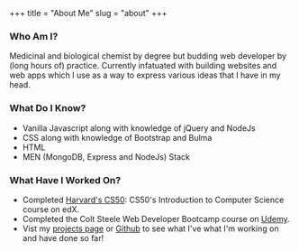 +++
title = "About Me"
slug = "about"
+++


### Who Am I?

Medicinal and biological chemist by degree but budding web developer by (long hours of) practice. Currently infatuated with building websites and web apps which I use as a way to express various ideas that I have in my head.

### What Do I Know?

- Vanilla Javascript along with knowledge of jQuery and NodeJs
- CSS along with knowledge of Bootstrap and Bulma
- HTML
- MEN (MongoDB, Express and NodeJs) Stack

### What Have I Worked On?

- Completed [Harvard's CS50](https://courses.edx.org/certificates/517d69c5d088475d9f90ef9b21043c88): CS50's Introduction to Computer Science course on edX.
- Completed the Colt Steele Web Developer Bootcamp course on [Udemy](http://ude.my/UC-9LNDKRUX).
- Vist my [projects page](/projects/) or [Github](https://github.com/wingraptor) to see what I've what I'm working on and have done so far!
